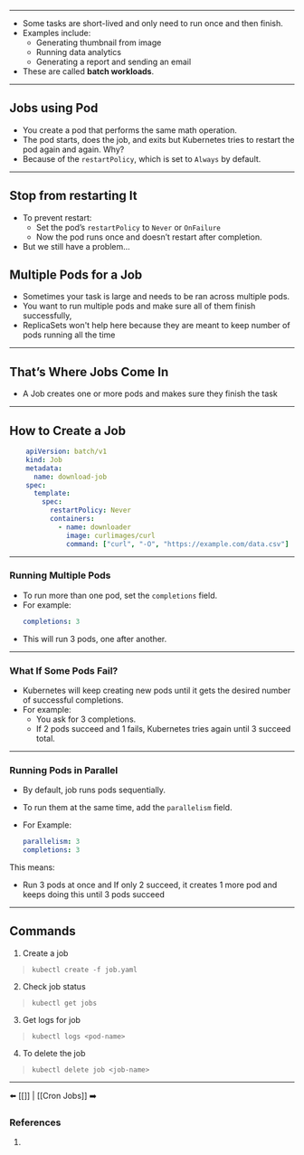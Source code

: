 ___
- Some tasks are short-lived and only need to run once and then finish. 
- Examples include:    
	- Generating thumbnail from image	    
	- Running data analytics	    
	- Generating a report and sending an email
- These are called **batch workloads**.

___
## Jobs using Pod
- You create a pod that performs the same math operation.
- The pod starts, does the job, and exits but Kubernetes tries to restart the pod again and again. Why?  
- Because of the `restartPolicy`, which is set to `Always` by default. 

___
## Stop from restarting It
- To prevent restart:
     - Set the pod’s `restartPolicy` to `Never` or `OnFailure`
	- Now the pod runs once and doesn’t restart after completion.
- But we still have a problem...

## Multiple Pods for a Job
- Sometimes your task is large and needs to be ran across multiple pods.
 - You want to run multiple pods and make sure all of them finish successfully,
- ReplicaSets won't help here because they are meant to keep number of pods running all the time
___
## That’s Where Jobs Come In
- A Job creates one or more pods and makes sure they finish the task
    
___
##  How to Create a Job

```yaml
	apiVersion: batch/v1
	kind: Job
	metadata:
	  name: download-job
	spec:
	  template:
	    spec:
	      restartPolicy: Never
	      containers:
	        - name: downloader
	          image: curlimages/curl
	          command: ["curl", "-O", "https://example.com/data.csv"]
```

___
###  Running Multiple Pods
- To run more than one pod, set the `completions` field.  
- For example:
    ```Yaml
    completions: 3
    ```
- This will run 3 pods, one after another.

___
### What If Some Pods Fail?

- Kubernetes will keep creating new pods until it gets the desired number of successful completions.
- For example:
    - You ask for 3 completions.        
    - If 2 pods succeed and 1 fails, Kubernetes tries again until 3 succeed total.
___
### Running Pods in Parallel
- By default, job runs pods sequentially.
- To run them at the same time, add the `parallelism` field.
- For Example:

	```yaml
	parallelism: 3
	completions: 3
    ```

This means:
- Run 3 pods at once and If only 2 succeed, it creates 1 more pod and keeps doing this until 3 pods succeed


___
## Commands
1. Create a job
> `kubectl create -f job.yaml`
2. Check job status
> `kubectl get jobs`
3. Get logs for job    
> `kubectl logs <pod-name>`
4. To delete the job
> `kubectl delete job <job-name>`

___
⬅️ [[]] | [[Cron Jobs]] ➡️
### References
1.